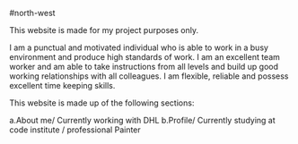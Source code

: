 #north-west

 This website is made for my project purposes only.

I am a punctual and motivated individual who is able to work in a busy environment and produce high standards of work. I am an excellent team worker and am able to take instructions from all levels and build up good working relationships with all colleagues. I am flexible, reliable and possess excellent time keeping skills.

This website is made up of the following sections:

a.About me/ Currently working with DHL
b.Profile/ Currently studying at code institute / professional Painter 

